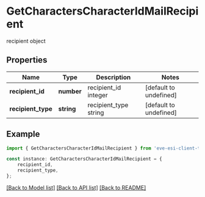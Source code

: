 # GetCharactersCharacterIdMailRecipient

recipient object

## Properties

Name | Type | Description | Notes
------------ | ------------- | ------------- | -------------
**recipient_id** | **number** | recipient_id integer | [default to undefined]
**recipient_type** | **string** | recipient_type string | [default to undefined]

## Example

```typescript
import { GetCharactersCharacterIdMailRecipient } from 'eve-esi-client-ts';

const instance: GetCharactersCharacterIdMailRecipient = {
    recipient_id,
    recipient_type,
};
```

[[Back to Model list]](../README.md#documentation-for-models) [[Back to API list]](../README.md#documentation-for-api-endpoints) [[Back to README]](../README.md)
